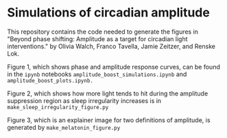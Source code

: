 # Simulations of circadian amplitude

This repository contains the code needed to generate the figures in "Beyond phase shifting: Amplitude as a target for circadian light interventions." by Olivia Walch, Franco Tavella, Jamie Zeitzer, and Renske Lok.


Figure 1, which shows phase and amplitude response curves, can be found in the `ipynb` notebooks `amplitude_boost_simulations.ipynb` and `amplitude_boost_plots.ipynb.`

Figure 2, which shows how more light tends to hit during the amplitude suppression region as sleep irregularity increases is in `make_sleep_irregularity_figure.py`

Figure 3, which is an explainer image for two definitions of amplitude, is generated by `make_melatonin_figure.py`


